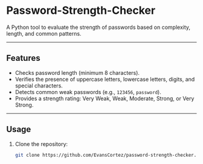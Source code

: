 # Password-Strength-Checker
A Python tool to evaluate the strength of passwords based on complexity, length, and common patterns.

---

## **Features**
- Checks password length (minimum 8 characters).
- Verifies the presence of uppercase letters, lowercase letters, digits, and special characters.
- Detects common weak passwords (e.g., `123456`, `password`).
- Provides a strength rating: Very Weak, Weak, Moderate, Strong, or Very Strong.

---

## **Usage**
1. Clone the repository:
   ```bash
   git clone https://github.com/EvansCortez/password-strength-checker.git
